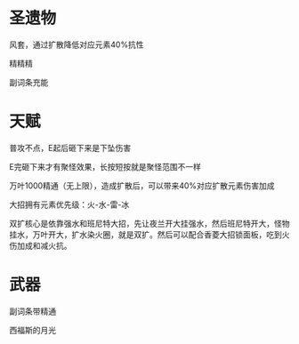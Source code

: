 # 圣遗物

风套，通过扩散降低对应元素40%抗性

精精精

副词条充能

# 天赋

普攻不点，E起后砸下来是下坠伤害

E完砸下来才有聚怪效果，长按短按就是聚怪范围不一样

万叶1000精通（无上限），造成扩散后，可以带来40%对应扩散元素伤害加成

大招拥有元素优先级：火-水-雷-冰

双扩核心是依靠强水和班尼特大招，先让夜兰开大挂强水，然后班尼特开大，怪物挂水，万叶开大，扩水染火圈，就是双扩。然后可以配合香菱大招锁面板，吃到火伤加成和减火抗。

# 武器

副词条带精通

西福斯的月光